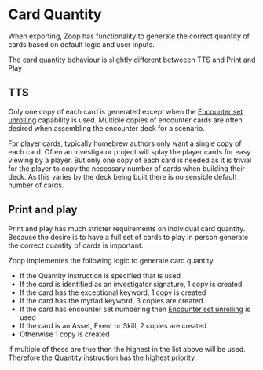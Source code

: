 # Card Quantity

When exporting, Zoop has functionality to generate the correct quantity of cards based on default logic and user inputs.

The card quantity behaviour is slightly different betweeen TTS and Print and Play

## TTS

Only one copy of each card is generated except when the [Encounter set unrolling](../encountersetunrolling/EncounterSetUnrolling.md) capability is used. Multiple copies of encounter cards are often desired when assembling the encounter deck for a scenario.

For player cards, typically homebrew authors only want a single copy of each card. Often an investigator project will splay the player cards for easy viewing by a player. But only one copy of each card is needed as it is trivial for the player to copy the necessary number of cards when building their deck. As this varies by the deck being built there is no sensible default number of cards.

## Print and play

Print and play has much stricter requirements on individual card quantity. Because the desire is to have a full set of cards to play in person generate the correct quantity of cards is important.

Zoop implementes the following logic to generate card quantity.

- If the Quantity instruction is specified that is used
- If the card is identified as an investigator signature, 1 copy is created
- If the card has the exceptional keyword, 1 copy is created
- If the card has the myriad keyword, 3 copies are created
- If the card has encounter set numbering then [Encounter set unrolling](../encountersetunrolling/EncounterSetUnrolling.md) is used
- If the card is an Asset, Event or Skill, 2 copies are created
- Otherwise 1 copy is created

If multiple of these are true then the highest in the list above will be used. Therefore the Quantity instruction has the highest priority.
